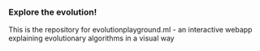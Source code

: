 ### Explore the evolution!

This is the repository for evolutionplayground.ml - an interactive webapp explaining evolutionary algorithms in a visual way
